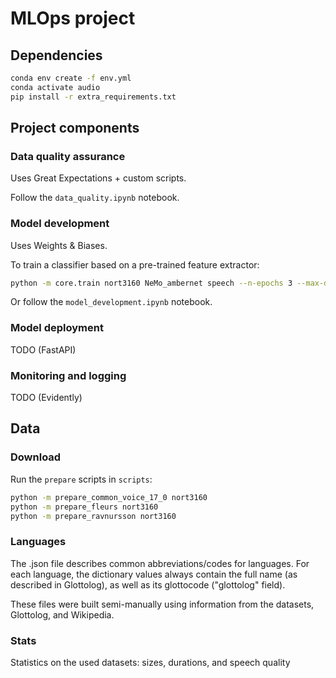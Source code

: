 # MLOps project

## Dependencies

```bash
conda env create -f env.yml
conda activate audio
pip install -r extra_requirements.txt
```

## Project components

### Data quality assurance

Uses Great Expectations + custom scripts.

Follow the ```data_quality.ipynb``` notebook.

### Model development

Uses Weights & Biases.

To train a classifier based on a pre-trained feature extractor:

```bash
python -m core.train nort3160 NeMo_ambernet speech --n-epochs 3 --max-duration 10 --device cuda:1
```

Or follow the ```model_development.ipynb``` notebook.

### Model deployment

TODO (FastAPI)

### Monitoring and logging

TODO (Evidently)

## Data

### Download

Run the ```prepare``` scripts in ```scripts```:

```bash
python -m prepare_common_voice_17_0 nort3160
python -m prepare_fleurs nort3160
python -m prepare_ravnursson nort3160
```

### Languages

The .json file describes common abbreviations/codes for languages. For each language, the dictionary values always contain the full name (as described in Glottolog), as well as its glottocode ("glottolog" field).

These files were built semi-manually using information from the datasets, Glottolog, and Wikipedia.

### Stats

Statistics on the used datasets: sizes, durations, and speech quality
